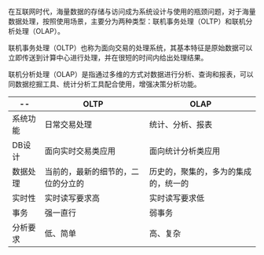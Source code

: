在互联网时代，海量数据的存储与访问成为系统设计与使用的瓶颈问题，对于海量数据处理，按照使用场景，主要分为两种类型：联机事务处理（OLTP）和联机分析处理（OLAP）。

联机事务处理（OLTP）也称为面向交易的处理系统，其基本特征是原始数据可以立即传送到计算中心进行处理，并在很短的时间内给出处理结果。

联机分析处理（OLAP）是指通过多维的方式对数据进行分析、查询和报表，可以同数据挖掘工具、统计分析工具配合使用，增强决策分析功能。


-- | OLTP | OLAP
---|---|---
系统功能 | 日常交易处理 | 统计、分析、报表
DB设计 | 面向实时交易类应用 | 面向统计分析类应用
数据处理 | 当前的，最新的细节的，二位的分立的 | 历史的，聚集的，多为的集成的，统一的
实时性 | 实时读写要求高 | 实时读写要求低
事务 | 强一直行 | 弱事务
分析要求 | 低、简单 | 高、复杂




